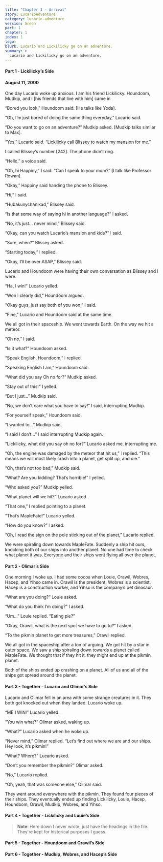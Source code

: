 ```yaml
---
title: "Chapter 1 - Arrival"
story: LucarioAdventure
category: lucario-adventure
version: Green
part: 1
chapter: 1
index: 1
logo: 
blurb: Lucario and Lickilicky go on an adventure.
summary: >
  Lucario and Lickilicky go on an adventure.
---
```

#### Part 1 -  Lickilicky’s Side

#### August 11, 2000
One day Lucario woke up anxious. I am his friend Lickilicky. Houndoom, Mudkip, and I [his friends that live with him] came in

“Bored you look,” Houndoom said. [He talks like Yoda].

“Oh, I’m just bored of doing the same thing everyday,” Lucario said.

“Do you want to go on an adventure?” Mudkip asked. [Mudkip talks similar to Max].

“Yes,” Lucario said. “Lickilicky call Blissey to watch my mansion for me.”

I called Blissey’s number [242]. The phone didn’t ring.

“Hello,” a voice said.

“Oh, hi Happiny,” I said. “Can I speak to your mom?” [I talk like Professor Rowan].

“Okay,” Happiny said handing the phone to Blissey.

“Hi,” I said.

“Hubakunychanikad,” Blissey said.

“Is that some way of saying hi in another language?” I asked.

“No, it’s just… never mind,” Blissey said.

“Okay, can you watch Lucario’s mansion and kids?” I said.

“Sure, when?” Blissey asked.

“Starting today,” I replied.

“Okay, I’ll be over ASAP,” Blissey said.

Lucario and Houndoom were having their own conversation as Blissey and I were.

“Ha, I win!” Lucario yelled.

“Won I clearly did,” Houndoom argued.

“Okay guys, just say both of you won,” I said.

“Fine,” Lucario and Houndoom said at the same time.

We all got in their spaceship. We went towards Earth. On the way we hit a meteor.

“Oh no,” I said.

“Is it what?” Houndoom asked.

“Speak English, Houndoom,” I replied.

“Speaking English I am,” Houndoom said.

“What did you say Oh no for?” Mudkip asked.

“Stay out of this!” I yelled.

“But I just…” Mudkip said.

“No, we don’t care what you have to say!” I said, interrupting Mudkip.

“For yourself speak,” Houndoom said.

“I wanted to…” Mudkip said.

“I said I don’t…” I said interrupting Mudkip again.

“Lickilicky, what did you say oh no for?” Lucario asked me, interrupting me.

“Oh, the engine was damaged by the meteor that hit us,” I replied. “This means we will most likely crash into a planet, get split up, and die.”

“Oh, that’s not too bad,” Mudkip said.

“What? Are you kidding? That’s horrible!” I yelled.

“Who asked you?” Mudkip yelled.

“What planet will we hit?” Lucario asked.

“That one,” I replied pointing to a planet.

“That’s MapleFate!” Lucario yelled.

“How do you know?” I asked.

“Oh, I read the sign on the pole sticking out of the planet,” Lucario replied.

We were spiraling down towards MapleFate. Suddenly a ship hit ours, knocking both of our ships into another planet. No one had time to check what planet it was. Everyone and their ships went flying all over the planet.

#### Part 2 - Olimar’s Side
One morning I woke up. I had some cocoa when Louie, Orawil, Wobres, Hacep, and Yihso came in. Orawil is the president, Wobres is a scientist, Hacep is a construction worker, and Yihso is the company’s pet dinosaur.

“What are you doing?” Louie asked.

“What do you think I’m doing?” I asked.

“Um…” Louie replied. “Eating pie?”

“Okay, Orawil, what is the next spot we have to go to?” I asked.

“To the pikmin planet to get more treasures,” Orawil replied.

We all got in the spaceship after a ton of arguing. We got hit by a star in outer space. We saw a ship spiraling down towards a planet called MapleFate. We thought that if they hit it, they might end up at the pikmin planet.

Both of the ships ended up crashing on a planet. All of us and all of the ships got spread around the planet.

#### Part 3 - Together - Lucario and Olimar’s Side
Lucario and Olimar fell in an area with some strange creatures in it. They both got knocked out when they landed. Lucario woke up. 

“ME I WIN!” Lucario yelled.

“You win what?” Olimar asked, waking up.

“What?” Lucario asked when he woke up.

“Never mind,” Olimar replied. “Let’s find out where we are and our ships. Hey look, it’s pikmin!”

“What? Where?” Lucario asked.

“Don’t you remember the pikmin?” Olimar asked.

“No,” Lucario replied.

“Oh, yeah, that was someone else,” Olimar said.

They went around everywhere with the pikmin. They found four pieces of their ships. They eventually ended up finding Lickilicky, Louie, Hacep, Houndoom, Orawil, Mudkip, Wobres, and Yihso.

#### Part 4 - Together - Lickilicky and Louie’s Side
> **Note**: Here down I never wrote, just have the headings in the file. They're kept for historical purposes I guess.

#### Part 5 - Together - Houndoom and Orawil’s Side

#### Part 6 - Together - Mudkip, Wobres, and Hacep’s Side
